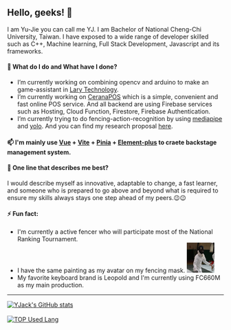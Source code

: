 ## Hello, geeks! 👋

I am Yu-Jie you can call me YJ. I am Bachelor of National Cheng-Chi University, Taiwan. I have exposed to a wide range of developer skilled such as C++, Machine learning, Full Stack Development, Javascript and its frameworks. 

#### 🔭 What do I do and What have I done?
* I’m currently working on combining opencv and arduino to make an game-assistant in [Lary Technology](https://github.com/Lary-Tech). 
* I’m currently working on [CeranaPOS](https://github.com/CeranaPOS) which is a simple, convenient and fast online POS service. And all backend are  using Firebase services such as Hosting, Cloud Function, Firestore, Firebase Authentication. 
* I’m currently trying to do fencing-action-recognition by using [mediapipe](https://github.com/google/mediapipe) and [yolo](https://github.com/ultralytics/yolov5). And you can find my research proposal [here](https://github.com/YJack0000/fencing_pose_detection/blob/main/Research%20Proposal.md).

#### 📫 I'm mainly use [Vue](https://github.com/vuejs/vue) + [Vite](https://github.com/vitejs/vite) + [Pinia](https://github.com/vuejs/pinia) + [Element-plus](https://github.com/element-plus/element-plus) to craete backstage management system. 

#### 💬 One line that describes me best?
I would describe myself as innovative, adaptable to change, a fast learner, and someone who is prepared to go above and beyond what is required to ensure my skills always stays one step ahead of my peers.😉😉
#### ⚡ Fun fact:
  * I'm currently a active fencer who will participate most of the National Ranking Tournament.
  * I have the same painting as my avatar on my fencing mask. <img src="https://github.com/YJack0000/YJack0000/blob/main/img/310815843_3393936450885057_8057995720039195938_n.png" height="70" />
  * My favorite keyboard brand is Leopold and I'm currently using FC660M as my main production. 
---
[![YJack's GitHub stats](https://github-readme-stats.vercel.app/api?username=YJack0000)](https://github.com/anuraghazra/github-readme-stats)
<br></br>
[![TOP Used Lang](https://github-readme-stats.vercel.app/api/top-langs/?username=YJack0000)](https://github.com/anuraghazra/github-readme-stats)
<!--
**YJack0000/YJack0000** is a ✨ _special_ ✨ repository because its `README.md` (this file) appears on your GitHub profile.

Here are some ideas to get you started:

- 🔭 I’m currently working on ...
- 🌱 I’m currently learning ...
- 👯 I’m looking to collaborate on ...
- 🤔 I’m looking for help with ...
- 💬 Ask me about ...
- 📫 How to reach me: ...
- 😄 Pronouns: ...
- ⚡ Fun fact: ...
-->
